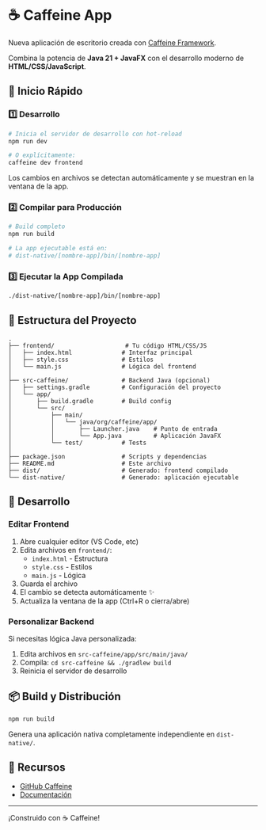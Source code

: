 # ☕ Caffeine App

Nueva aplicación de escritorio creada con [Caffeine Framework](https://github.com/Escobarq/Caffeine).

Combina la potencia de **Java 21 + JavaFX** con el desarrollo moderno de **HTML/CSS/JavaScript**.

## 🚀 Inicio Rápido

### 1️⃣ Desarrollo

```bash
# Inicia el servidor de desarrollo con hot-reload
npm run dev

# O explícitamente:
caffeine dev frontend
```

Los cambios en archivos se detectan automáticamente y se muestran en la ventana de la app.

### 2️⃣ Compilar para Producción

```bash
# Build completo
npm run build

# La app ejecutable está en:
# dist-native/[nombre-app]/bin/[nombre-app]
```

### 3️⃣ Ejecutar la App Compilada

```bash
./dist-native/[nombre-app]/bin/[nombre-app]
```

## 📁 Estructura del Proyecto

```
.
├── frontend/                    # Tu código HTML/CSS/JS
│   ├── index.html              # Interfaz principal
│   ├── style.css               # Estilos
│   └── main.js                 # Lógica del frontend
│
├── src-caffeine/               # Backend Java (opcional)
│   ├── settings.gradle         # Configuración del proyecto
│   └── app/
│       ├── build.gradle        # Build config
│       └── src/
│           ├── main/
│           │   └── java/org/caffeine/app/
│           │       ├── Launcher.java    # Punto de entrada
│           │       └── App.java         # Aplicación JavaFX
│           └── test/           # Tests
│
├── package.json                # Scripts y dependencias
├── README.md                   # Este archivo
├── dist/                       # Generado: frontend compilado
└── dist-native/                # Generado: aplicación ejecutable
```

## 🎨 Desarrollo

### Editar Frontend

1. Abre cualquier editor (VS Code, etc)
2. Edita archivos en `frontend/`:
   - `index.html` - Estructura
   - `style.css` - Estilos
   - `main.js` - Lógica
3. Guarda el archivo
4. El cambio se detecta automáticamente ✨
5. Actualiza la ventana de la app (Ctrl+R o cierra/abre)

### Personalizar Backend

Si necesitas lógica Java personalizada:

1. Edita archivos en `src-caffeine/app/src/main/java/`
2. Compila: `cd src-caffeine && ./gradlew build`
3. Reinicia el servidor de desarrollo

## 📦 Build y Distribución

```bash
npm run build
```

Genera una aplicación nativa completamente independiente en `dist-native/`.

## 🔗 Recursos

- [GitHub Caffeine](https://github.com/Escobarq/Caffeine)
- [Documentación](https://github.com/Escobarq/Caffeine#readme)

---

¡Construido con ☕ Caffeine!
